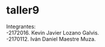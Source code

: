 # taller9

Integrantes: <br>
-2172016. Kevin Javier Lozano Galvis. <br>
-2170112. Iván Daniel Maestre Muza.
